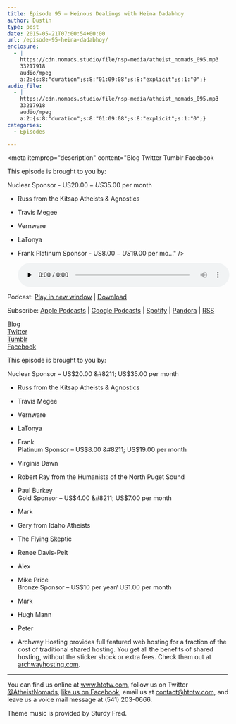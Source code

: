 ```yaml
---
title: Episode 95 – Heinous Dealings with Heina Dadabhoy
author: Dustin
type: post
date: 2015-05-21T07:00:54+00:00
url: /episode-95-heina-dadabhoy/
enclosure:
  - |
    https://cdn.nomads.studio/file/nsp-media/atheist_nomads_095.mp3
    33217918
    audio/mpeg
    a:2:{s:8:"duration";s:8:"01:09:08";s:8:"explicit";s:1:"0";}
audio_file:
  - |
    https://cdn.nomads.studio/file/nsp-media/atheist_nomads_095.mp3
    33217918
    audio/mpeg
    a:2:{s:8:"duration";s:8:"01:09:08";s:8:"explicit";s:1:"0";}
categories:
  - Episodes

---
```

<div itemscope itemtype="http://schema.org/AudioObject">
  <meta itemprop="name" content="Episode 95 &#8211; Heinous Dealings with Heina Dadabhoy" />
  
  <meta itemprop="uploadDate" content="2015-05-21T01:00:54-06:00" />
  
  <meta itemprop="encodingFormat" content="audio/mpeg" />
  
  <meta itemprop="duration" content="PT1H09M08S" />
  
  <meta itemprop="description" content="Blog
Twitter
Tumblr
Facebook

This episode is brought to you by:

Nuclear Sponsor - US$20.00 - US$35.00 per month
* Russ from the Kitsap Atheists &amp; Agnostics
* Travis Megee
* Vernware
* LaTonya
* Frank
Platinum Sponsor - US$8.00 - US$19.00 per mo..." />
  
  <meta itemprop="contentUrl" content="https://dts.podtrac.com/redirect.mp3/cdn.nomads.studio/file/nsp-media/atheist_nomads_095.mp3" />
  
  <meta itemprop="contentSize" content="31.7" />
  </p> 
  
  <div class="powerpress_player" id="powerpress_player_8351">
    <audio class="wp-audio-shortcode" id="audio-1045-95" preload="none" style="width: 100%;" controls="controls"><source type="audio/mpeg" src="https://dts.podtrac.com/redirect.mp3/cdn.nomads.studio/file/nsp-media/atheist_nomads_095.mp3?_=95" /><a href="https://dts.podtrac.com/redirect.mp3/cdn.nomads.studio/file/nsp-media/atheist_nomads_095.mp3">https://dts.podtrac.com/redirect.mp3/cdn.nomads.studio/file/nsp-media/atheist_nomads_095.mp3</a></audio>
  </div>
</div>

<p class="powerpress_links powerpress_links_mp3">
  Podcast: <a href="https://dts.podtrac.com/redirect.mp3/cdn.nomads.studio/file/nsp-media/atheist_nomads_095.mp3" class="powerpress_link_pinw" target="_blank" title="Play in new window" onclick="return powerpress_pinw('https://htotw.com/?powerpress_pinw=1045-podcast');" rel="nofollow">Play in new window</a> | <a href="https://dts.podtrac.com/redirect.mp3/cdn.nomads.studio/file/nsp-media/atheist_nomads_095.mp3" class="powerpress_link_d" title="Download" rel="nofollow" download="atheist_nomads_095.mp3">Download</a>
</p>

<p class="powerpress_links powerpress_subscribe_links">
  Subscribe: <a href="https://podcasts.apple.com/us/podcast/humanists-take-on-the-world/id530050098?mt=2&ls=1" class="powerpress_link_subscribe powerpress_link_subscribe_itunes" target="_blank" title="Subscribe on Apple Podcasts" rel="nofollow">Apple Podcasts</a> | <a href="https://www.google.com/podcasts?feed=aHR0cDovL2F0aGVpc3Rub21hZHMubGlic3luLmNvbS9yc3M%3D" class="powerpress_link_subscribe powerpress_link_subscribe_googleplay" target="_blank" title="Subscribe on Google Podcasts" rel="nofollow">Google Podcasts</a> | <a href="https://open.spotify.com/show/3LzK2xZGike6Tc1GEMtMbr?si=LieN9SNuTpq96smuaUsH8A" class="powerpress_link_subscribe powerpress_link_subscribe_spotify" target="_blank" title="Subscribe on Spotify" rel="nofollow">Spotify</a> | <a href="https://www.pandora.com/podcast/atheist-nomads/PC:10122?corr=62071012&part=ug" class="powerpress_link_subscribe powerpress_link_subscribe_pandora" target="_blank" title="Subscribe on Pandora" rel="nofollow">Pandora</a> | <a href="https://htotw.com/feed/podcast/" class="powerpress_link_subscribe powerpress_link_subscribe_rss" target="_blank" title="Subscribe via RSS" rel="nofollow">RSS</a>
</p>

<a href="http://freethoughtblogs.com/heinous/" target="_blank" rel="noopener">Blog</a>  
<a href="https://twitter.com/heinousdealings" target="_blank" rel="noopener">Twitter</a>  
<a href="http://wearingitall.tumblr.com/" target="_blank" rel="noopener">Tumblr</a>  
<a href="https://www.facebook.com/heinadadabhoy/" target="_blank" rel="noopener">Facebook</a>

This episode is brought to you by:

Nuclear Sponsor &#8211; US$20.00 &#8211; US$35.00 per month  
* Russ from the Kitsap Atheists & Agnostics  
* Travis Megee  
* Vernware  
* LaTonya  
* Frank  
Platinum Sponsor &#8211; US$8.00 &#8211; US$19.00 per month  
* Virginia Dawn  
* Robert Ray from the Humanists of the North Puget Sound  
* Paul Burkey  
Gold Sponsor &#8211; US$4.00 &#8211; US$7.00 per month  
* Mark  
* Gary from Idaho Atheists  
* The Flying Skeptic  
* Renee Davis-Pelt  
* Alex  
* Mike Price  
Bronze Sponsor &#8211; US$10 per year/ US1.00 per month  
* Mark  
* Hugh Mann  
* Peter

* Archway Hosting provides full featured web hosting for a fraction of the cost of traditional shared hosting. You get all the benefits of shared hosting, without the sticker shock or extra fees. Check them out at <a href="http://archwayhosting.com/" target="_blank" rel="noopener">archwayhosting.com</a>.

<hr width="500" />

You can find us online at <a href="https://www.htotw.com/" target="_blank" rel="noopener">www.htotw.com</a>, follow us on Twitter <a href="https://twitter.com/AtheistNomads" target="_blank" rel="noopener">@AtheistNomads</a>, <a href="https://htotw.com/facebook" target="_blank" rel="noopener">like us on Facebook</a>, email us at <contact@htotw.com>, and leave us a voice mail message at (541) 203-0666.

Theme music is provided by Sturdy Fred.